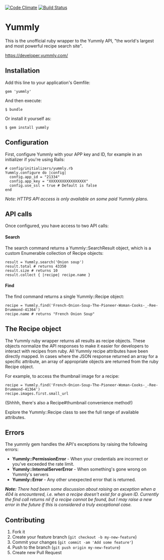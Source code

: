 [![Code Climate](https://codeclimate.com/repos/51b73d4a13d6371539009033/badges/9791fe90f214cf14a27b/gpa.png)](https://codeclimate.com/repos/51b73d4a13d6371539009033/feed)
[![Build Status](https://travis-ci.org/twmills/yummly.png?branch=master)](https://travis-ci.org/twmills/yummly)

# Yummly

This is the unofficial ruby wrapper to the Yummly API, "the world's largest and most powerful recipe search site".

https://developer.yummly.com/

## Installation

Add this line to your application's Gemfile:

    gem 'yummly'

And then execute:

    $ bundle

Or install it yourself as:

    $ gem install yummly

## Configuration

First, configure Yummly with your APP key and ID, for example in an initializer if you're using Rails:

    # config/initializers/yummly.rb
    Yummly.configure do |config|
      config.app_id = "21334"
      config.app_key = "XXXXXXXXXXXXXXXXX"
      config.use_ssl = true # Default is false
    end

_Note: HTTPS API access is only available on some paid Yummly plans._

## API calls

Once configured, you have access to two API calls:

#### Search

The search command returns a Yummly::SearchResult object, which is a custom Enumerable collection of Recipe objects:

    result = Yummly.search('Onion soup')
    result.total # returns 43350
    result.size # returns 10
    result.collect { |recipe| recipe.name }

#### Find

The find command returns a single Yummly::Recipe object:

    recipe = Yummly.find('French-Onion-Soup-The-Pioneer-Woman-Cooks-_-Ree-Drummond-41364')
    recipe.name # returns "French Onion Soup"

## The Recipe object

The Yummly ruby wrapper returns all results as recipe objects. These objects normalize the API responses to make it
easier for developers to interact with recipes from ruby. All Yummly recipe attributes have been directly mapped.
In cases where the JSON response returned an array for a specific attribute, an array of appropriate objects are returned
from the ruby Recipe object.

For example, to access the thumbnail image for a recipe:

    recipe = Yummly.find('French-Onion-Soup-The-Pioneer-Woman-Cooks-_-Ree-Drummond-41364')
    recipe.images.first.small_url

(Shhhh, there's also a Recipe#thumbnail convenience method!)

Explore the Yummly::Recipe class to see the full range of available attributes.

## Errors

The yummly gem handles the API's exceptions by raising the following errors:

* **Yummly::PermissionError** - When your credentials are incorrect or you've exceeded the rate limit.
* **Yummly::InternalServerError** - When something's gone wrong on Yummly's servers
* **Yummly::Error** - Any other unexpected error that is returned.

_**Note:** There had been some discussion about raising an exception when a 404 is encountered, i.e. when a recipe doesn't
exist for a given ID. Currently the find call returns nil if a recipe cannot be found, but I may raise a new error in
the future if this is considered a truly exceptional case._

## Contributing

1. Fork it
2. Create your feature branch (`git checkout -b my-new-feature`)
3. Commit your changes (`git commit -am 'Add some feature'`)
4. Push to the branch (`git push origin my-new-feature`)
5. Create new Pull Request
